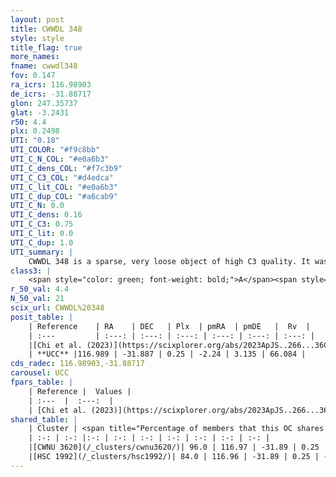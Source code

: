 ```yaml
---
layout: post
title: CWWDL 348
style: style
title_flag: true
more_names: 
fname: cwwdl348
fov: 0.147
ra_icrs: 116.98903
de_icrs: -31.88717
glon: 247.35737
glat: -3.2431
r50: 4.4
plx: 0.2498
UTI: "0.18"
UTI_COLOR: "#f9c8bb"
UTI_C_N_COL: "#e0a6b3"
UTI_C_dens_COL: "#f7c3b9"
UTI_C_C3_COL: "#d4edca"
UTI_C_lit_COL: "#e0a6b3"
UTI_C_dup_COL: "#a6cab9"
UTI_C_N: 0.0
UTI_C_dens: 0.16
UTI_C_C3: 0.75
UTI_C_lit: 0.0
UTI_C_dup: 1.0
UTI_summary: |
    CWWDL 348 is a sparse, very loose object of high C3 quality. It was recently reported in the literature. This object shares a large percentage of members with 2 later reported entries.<br><br><span style="color: #99180f; font-weight: bold;">Warning: </span>contains less than 25 stars with <i>P>0.5</i> estimated.
class3: |
    <span style="color: green; font-weight: bold;">A</span><span style="color: #FFC300; font-weight: bold;">B</span>
r_50_val: 4.4
N_50_val: 21
scix_url: CWWDL%20348
posit_table: |
    | Reference    | RA    | DEC   | Plx  | pmRA  | pmDE   |  Rv  |
    | :---         | :---: | :---: | :---: | :---: | :---: | :---: |
    |[Chi et al. (2023)](https://scixplorer.org/abs/2023ApJS..266...36C) | 117.008 | -31.883 | 0.254 | -2.301 | 3.149 | 73.115 |
    | **UCC** |116.989 | -31.887 | 0.25 | -2.24 | 3.135 | 66.084 | 
cds_radec: 116.98903,-31.88717
carousel: UCC
fpars_table: |
    | Reference |  Values |
    | :---  |  :---:  |
    | [Chi et al. (2023)](https://scixplorer.org/abs/2023ApJS..266...36C) | `logAge=7.76, Z=0.44` |
shared_table: |
    | Cluster | <span title="Percentage of members that this OC shares with the ones listed">%</span>   | RA   | DEC   | Plx   | pmRA  | pmDE  | Rv | UTI |
    | :-: | :-: |:-: | :-: | :-: | :-: | :-: | :-: | :-: |
    |[CWNU 3620](/_clusters/cwnu3620/)| 96.0 | 116.97 | -31.89 | 0.25 | -2.23 | 3.11 | 66.08 |0.09 |
    |[HSC 1992](/_clusters/hsc1992/)| 84.0 | 116.96 | -31.89 | 0.25 | -2.23 | 3.13 | 66.08 |0.09 |
---
```

